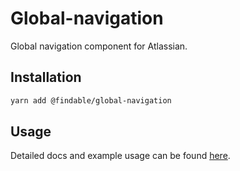 # Global-navigation

Global navigation component for Atlassian.

## Installation

```sh
yarn add @findable/global-navigation
```

## Usage

Detailed docs and example usage can be found [here](https://atlaskit.atlassian.com/packages/core/global-navigation).
